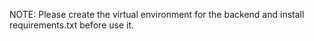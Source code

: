 NOTE:
Please create the virtual environment for the backend and install requirements.txt before use it.
